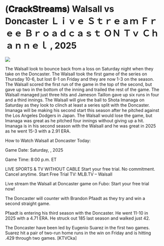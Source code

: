 # (𝐂𝐫𝐚𝐜𝐤𝐒𝐭𝐫𝐞𝐚𝐦𝐬) Walsall vs Doncaster Ｌｉｖｅ Ｓｔｒｅａｍ Ｆｒｅｅ Ｂｒｏａｄｃａｓｔ ＯＮ Ｔｖ Ｃｈａｎｎｅｌ , 2025  
  
  
[![](https://i.imgur.com/qSNzIqt.png)](https://movie.rssnews.media/bkHqiuYRQ.php)  
  
The Walsall look to bounce back from a loss on Saturday night when they take on the Doncaster. The Walsall took the first game of the series on Thursday 10-6, but lost 8-1 on Friday and they are now 1-3 on the season. The Walsall scored the first run of the game in the top of the second, but gave up two in the bottom of the inning and trailed the rest of the game. The Walsall managed just three hits and Jameson Taillon gave up six runs in four and a third innings. The Walsall will give the ball to Shota Imanaga on Saturday as they look to clinch at least a series split with the Doncaster. Imanaga will be making his second start this season after he pitched against the Los Angeles Dodgers in Japan. The Walsall would lose the game, but Imanaga was great as he pitched four innings without giving up a hit. Imanaga is in his second season with the Walsall and he was great in 2025 as he went 15-3 with a 2.91 ERA.

How to Watch Walsall at Doncaster Today:

Game Date: Saturday, , 2025

Game Time: 8:00 p.m. ET

LIVE SPORTS & TV WITHOUT CABLE
Start your free trial. No commitment. Cancel anytime.
Start Free Trial
TV: MLB.TV – Walsall

Live stream the Walsall at Doncaster game on Fubo: Start your free trial now!

The Doncaster will counter with Brandon Pfaadt as they try and win a second straight game.

Pfaadt is entering his third season with the Doncaster. He went 11-10 in 2025 with a 4.71 ERA. He struck out 185 last season and walked just 42.

The Doncaster have been led by Eugenio Suarez in the first two games. Suarez hit a pair of two-run home runs in the win on Friday and is hitting .429 through two games. [KTVCka]